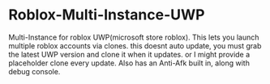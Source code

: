 # Roblox-Multi-Instance-UWP
Multi-Instance for roblox UWP(microsoft store roblox). This lets you launch multiple roblox accounts via clones. this doesnt auto update, you must grab the latest UWP version and clone it when it updates. or I might provide a placeholder clone every update. Also has an Anti-Afk built in, along with debug console.
